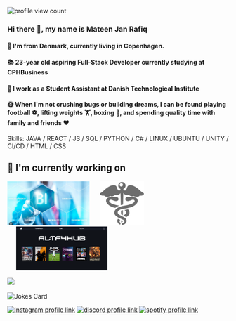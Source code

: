 ![profile view count](https://komarev.com/ghpvc/?username=mateencph)
<!--
CountAPI failed
![visitors](https://visitor-badge.glitch.me/badge?page_id=mateencph&left_color=green&right_color=red)
-->

### Hi there 👋, my name is Mateen Jan Rafiq
#### 📍 I'm from Denmark, currently living in Copenhagen.
#### 📚 23-year old aspiring Full-Stack Developer currently studying at CPHBusiness
#### 🏢 I work as a Student Assistant at Danish Technological Institute
#### 🌞 When I'm not crushing bugs or building dreams, I can be found playing football ⚽, lifting weights 🏋️, boxing 🥊, and spending quality time with family and friends ❤️

Skills: JAVA / REACT / JS / SQL / PYTHON / C# / LINUX / UBUNTU / UNITY / CI/CD / HTML / CSS 

## 🔭 I'm currently working on

[<img src="assets/BI.png" alt="business intelligence" height="100px">](https://github.com/sanderMarcusChristensen/BI-Projects)
[<img style="margin-left: 20px" src="assets/hospital-logo.png" alt="hospital logo" height="100px">](https://github.com/SYSDAT-PATIENT-ASSIST)
[<img style="margin-left: 20px" src="assets/altf4hub.png" alt="alt f4 hub" height="100px">](https://github.com/FrederikMoestrup/ALF4HUB)

<picture>
  <source
    srcset="https://github-readme-stats.vercel.app/api?username=mateencph&show_icons=true&theme=one_dark_pro"
    media="(prefers-color-scheme: dark)"
  />
  <source
    srcset="https://github-readme-stats.vercel.app/api?username=mateencph&show_icons=true"
    media="(prefers-color-scheme: light), (prefers-color-scheme: no-preference)"
  />
  <img src="https://github-readme-stats.vercel.app/api?username=anuraghazra&show_icons=true" />
</picture>

![Jokes Card](https://readme-jokes.vercel.app/api?hideBorder&theme=ayu-mirage)

[![instagram profile link](https://img.shields.io/badge/Instagram-E4405F?style=for-the-badge&logo=instagram&logoColor=white)](https://instagram.com/mateenjanz0)
[![discord profile link](https://img.shields.io/badge/Discord-7289DA?style=for-the-badge&logo=discord&logoColor=white)](https://discordapp.com/users/696747909546377376)
[![spotify profile link](https://img.shields.io/badge/Spotify-1ED760?&style=for-the-badge&logo=spotify&logoColor=white)](https://open.spotify.com/user/mateenjan1)


